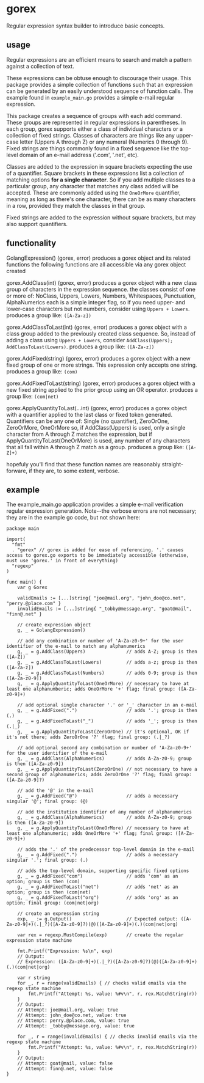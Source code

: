# gorex
Regular expression syntax builder to introduce basic concepts.

## usage
Regular expressions are an efficient means to search and match a pattern against a collection of text.

These expressions can be obtuse enough to discourage their usage. This package provides a simple collection of functions such that an expression can be generated by an easily understood sequence of function calls. The example found in `example_main.go` provides a simple e-mail regular expression.

This package creates a sequence of groups with each add command. These groups are represented in regular expressions in parentheses. In each group, gorex supports either a class of individual characters or a collection of fixed strings. Classes of characters are things like any upper-case letter (Uppers A through Z) or any numeral (Numerics 0 through 9). Fixed strings are things commonly found in a fixed sequence like the top-level domain of an e-mail address ('.com', '.net', etc).

Classes are added to the expression in square brackets expecting the use of a quantifier. Square brackets in these expressions list a collection of matching options **for a single character**. So if you add multiple classes to a particular group, any character that matches any class added will be accepted. These are commonly added using the `OneOrMore` quantifier, meaning as long as there's one character, there can be as many characters in a row, provided they match the classes in that group.

Fixed strings are added to the expression without square brackets, but may also support quantifiers.

## functionality
GolangExpression() (gorex, error) produces a gorex object and its related functions the following functions are all accessible via any gorex object created

gorex.AddClass(int) (gorex, error) produces a gorex object with a new class group of characters in the expression sequence. the classes consist of one or more of:
      NoClass, Uppers, Lowers, Numbers, Whitespaces, Punctuation, AlphaNumerics
  each is a simple integer flag, so if you need upper- and lower-case characters but not numbers, consider using `Uppers + Lowers`.
    produces a group like: `([A-Za-z])`

gorex.AddClassToLast(int) (gorex, error) produces a gorex object with a class group added to the previously created class sequence. So, instead of adding a class using `Uppers + Lowers`, consider `AddClass(Uppers); AddClassToLast(Lowers)`.
    produces a group like: `([A-Za-z])`

gorex.AddFixed(string) (gorex, error) produces a gorex object with a new fixed group of one or more strings. This expression only accepts one string.
    produces a group like: `(com)`

gorex.AddFixedToLast(string) (gorex, error) produces a gorex object with a new fixed string applied to the prior group using an OR operator.
    produces a group like: `(com|net)`

gorex.ApplyQuantityToLast(...int) (gorex, error) produces a gorex object with a quantifier applied to the last class or fixed token generated. Quantifiers can be any one of:
      Single (no quantifier), ZeroOrOne, ZeroOrMore, OneOrMore
  so, if AddClass(Uppers) is used, only a single character from A through Z matches the expression, but if ApplyQuantityToLast(OneOrMore) is used, any number of any characters that all fall within A through Z match as a group.
    produces a group like: `([A-Z]+)`

hopefuly you'll find that these function names are reasonably straight-forware, if they are, to some extent, verbose.

## example
The example_main.go application provides a simple e-mail verification regular expression generation. Note--the verbose errors are not necessary; they are in the example go code, but not shown here:
```
package main

import(
  "fmt"
  . "gorex" // gorex is added for ease of referencing. '.' causes access to gorex.go exports to be immediately accessible (otherwise, must use 'gorex.' in front of everything)
  "regexp"
)

func main() {
    var g Gorex

    validEmails := [...]string{ "joe@mail.org", "john_doe@co.net", "perry.@place.com" }
    invalidEmails := [...]string{ "_tobby@message.org", "goat@mail", "finn@.net" }

    // create expression object
    g, _ = GolangExpression()

    // add any combination or number of 'A-Za-z0-9+' for the user identifier of the e-mail to match any alphanumerics
    g, _ = g.AddClass(Uppers)               // adds A-Z; group is then ([A-Z])
    g, _ = g.AddClassToLast(Lowers)         // adds a-z; group is then ([A-Za-z])
    g, _ = g.AddClassToLast(Numbers)        // adds 0-9; group is then ([A-Za-z0-9])
    g, _ = g.ApplyQuantityToLast(OneOrMore) // necessary to have at least one alphanumberic; adds OneOrMore '+' flag; final group: ([A-Za-z0-9]+)

    // add optional single character '.' or '_' character in an e-mail
    g, _ = g.AddFixed(".")                  // adds '.'; group is then (.)
    g, _ = g.AddFixedToLast("_")            // adds '_'; group is then (.|_)
    g, _ = g.ApplyQuantityToLast(ZeroOrOne) // it's optional, OK if it's not there; adds ZeroOrOne '?' flag; final group: (.|_?)

    // add optional second any combination or number of 'A-Za-z0-9+' for the user identifier of the e-mail 
    g, _ = g.AddClass(AlphaNumerics)        // adds A-Za-z0-9; group is then ([A-Za-z0-9])
    g, _ = g.ApplyQuantityToLast(ZeroOrOne) // not necessary to have a second group of alphanumerics; adds ZeroOrOne '?' flag; final group: ([A-Za-z0-9]?)

    // add the '@' in the e-mail
    g, _ = g.AddFixed("@")                  // adds a necessary singular '@'; final group: (@)

    // add the institution identifier of any number of alphanumerics
    g, _ = g.AddClass(AlphaNumerics)        // adds A-Za-z0-9; group is then ([A-Za-z0-9])
    g, _ = g.ApplyQuantityToLast(OneOrMore) // necessary to have at least one alphanumeric; adds OneOrMore '+' flag; final group: ([A-Za-z0-9]+)

    // adds the '.' of the predecessor top-level domain in the e-mail
    g, _ = g.AddFixed(".")                  // adds a necessary singular '.'; final group: (.)

    // adds the top-level domain, supporting specific fixed options
    g, _ = g.AddFixed("com")                // adds 'com' as an option; group is then (com)
    g, _ = g.AddFixedToLast("net")          // adds 'net' as an option; group is then (com|net)
    g, _ = g.AddFixedToLast("org")          // adds 'org' as an option; final group: (com|net|org)

    // create an expression string
    exp, _ := g.Output()                    // Expected output: ([A-Za-z0-9]+)(.|_?)([A-Za-z0-9]?)(@)([A-Za-z0-9]+)(.)(com|net|org)

    var rex = regexp.MustCompile(exp)       // create the regular expression state machine

    fmt.Printf("Expression: %s\n", exp)
    // Output:
    // Expression: ([A-Za-z0-9]+)(.|_?)([A-Za-z0-9]?)(@)([A-Za-z0-9]+)(.)(com|net|org)

    var r string
    for _, r = range(validEmails) { // checks valid emails via the regexp state machine
        fmt.Printf("Attempt: %s, value: %#v\n", r, rex.MatchString(r))
    }
    // Output:
    // Attempt: joe@mail.org, value: true
    // Attempt: john_doe@co.net, value: true
    // Attempt: perry.@place.com, value: true
    // Attempt: _tobby@message.org, value: true

    for _, r = range(invalidEmails) { // checks invalid emails via the regexp state machine
        fmt.Printf("Attempt: %s, value: %#v\n", r, rex.MatchString(r))
    }
    // Output:
    // Attempt: goat@mail, value: false
    // Attempt: finn@.net, value: false
}
```
